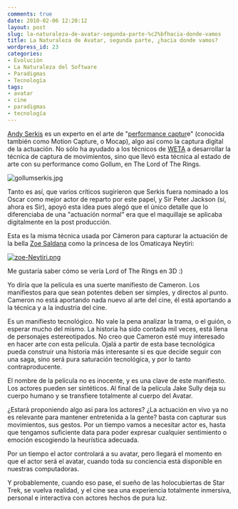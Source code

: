 ```yaml
---
comments: true
date: 2010-02-06 12:20:12
layout: post
slug: la-naturaleza-de-avatar-segunda-parte-%c2%bfhacia-donde-vamos
title: La Naturaleza de Avatar, segunda parte, ¿hacia donde vamos?
wordpress_id: 23
categories:
- Evolución
- La Naturaleza del Software
- Paradigmas
- Tecnología
tags:
- avatar
- cine
- paradigmas
- tecnología
---
```


[Andy Serkis](http://en.wikipedia.org/wiki/Andy_Serkis) es un experto en el arte de "[performance captur](http://en.wikipedia.org/wiki/Motion_capture)e" (conocida también como Motion Capture, o Mocap), algo así como la captura digital de la actuación. No sólo ha ayudado a los técnicos de [WETA](http://www.wetafx.co.nz/) a desarrollar la técnica de captura de movimientos, sino que llevó esta técnica al estado de arte con su performance como Gollum, en The Lord of The Rings.

  


![gollumserkis.jpg](http://www.lnds.net/images/gollumserkis.jpg)

Tanto es así, que varios críticos sugirieron que Serkis fuera nominado a los Oscar como mejor actor de reparto por este papel, y Sir Peter Jackson (sí, ahora es Sir), apoyó esta idea pues alegó que el único detalle que lo diferenciaba de una "actuación normal" era que el maquillaje se aplicaba digitalmente en la post producción.

  


Esta es la misma técnica usada por Cámeron para capturar la actuación de la bella [Zoe Saldana](http://www.zoesaldana.com/) como la princesa de los Omaticaya Neytiri:

[![zoe-Neytiri.png](http://www.lnds.net/images/zoe-Neytiri.png)](http://www.lnds.net/images/zoe-Neytiri.png)

Me gustaría saber cómo se vería Lord of The Rings en 3D :)

  


Yo diría que la película es una suerte manifiesto de Cameron. Los manifiestos para que sean potentes deben ser simples, y directos al punto. Cameron no está aportando nada nuevo al arte del cine, él está aportando a la técnica y a la industria del cine.

  


Es un manifiesto tecnológico. No vale la pena analizar la trama, o el guión, o esperar mucho del mismo. La historia ha sido contada mil veces, está llena de personajes estereotipados. No creo que Cameron esté muy interesado en hacer arte con esta película. Ojalá a partir de esta base tecnológica pueda construir una historia más interesante si es que decide seguir con una saga, sino será pura saturación tecnológica, y por lo tanto contraproducente.

  


El nombre de la película no es inocente, y es una clave de este manifiesto. Los actores pueden ser sintéticos. Al final de la película Jake Sully deja su cuerpo humano y se transfiere totalmente al cuerpo del Avatar.

  


¿Estará proponiendo algo así para los actores? ¿La actuación en vivo ya no es relevante para mantener entretenida a la gente? basta con capturar sus movimientos, sus gestos. Por un tiempo vamos a necesitar actor
es, hasta que tengamos suficiente data para poder expresar cualquier sentimiento o emoción escogiendo la heurística adecuada.

  


Por un tiempo el actor controlará a su avatar, pero llegará el momento en que el actor será el avatar, cuando toda su conciencia está disponible en nuestras computadoras.

  


Y probablemente, cuando eso pase, el sueño de las holocubiertas de Star Trek, se vuelva realidad, y el cine sea una experiencia totalmente inmersiva, personal e interactiva con actores hechos de pura luz.



